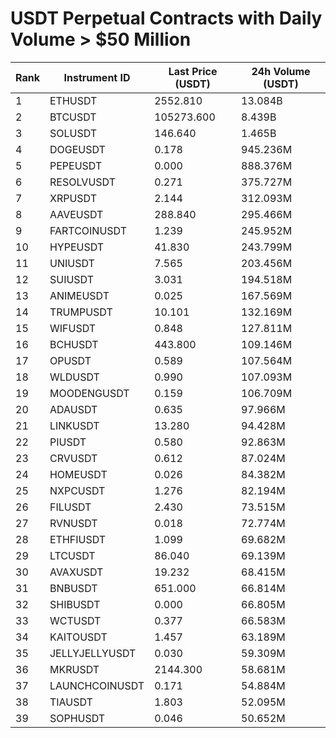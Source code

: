 # USDT Perpetual Contracts with Daily Volume > $50 Million

| Rank | Instrument ID | Last Price (USDT) | 24h Volume (USDT) |
|------|---------------|-------------------|-------------------|
| 1 | ETHUSDT | 2552.810 | 13.084B |
| 2 | BTCUSDT | 105273.600 | 8.439B |
| 3 | SOLUSDT | 146.640 | 1.465B |
| 4 | DOGEUSDT | 0.178 | 945.236M |
| 5 | PEPEUSDT | 0.000 | 888.376M |
| 6 | RESOLVUSDT | 0.271 | 375.727M |
| 7 | XRPUSDT | 2.144 | 312.093M |
| 8 | AAVEUSDT | 288.840 | 295.466M |
| 9 | FARTCOINUSDT | 1.239 | 245.952M |
| 10 | HYPEUSDT | 41.830 | 243.799M |
| 11 | UNIUSDT | 7.565 | 203.456M |
| 12 | SUIUSDT | 3.031 | 194.518M |
| 13 | ANIMEUSDT | 0.025 | 167.569M |
| 14 | TRUMPUSDT | 10.101 | 132.169M |
| 15 | WIFUSDT | 0.848 | 127.811M |
| 16 | BCHUSDT | 443.800 | 109.146M |
| 17 | OPUSDT | 0.589 | 107.564M |
| 18 | WLDUSDT | 0.990 | 107.093M |
| 19 | MOODENGUSDT | 0.159 | 106.709M |
| 20 | ADAUSDT | 0.635 | 97.966M |
| 21 | LINKUSDT | 13.280 | 94.428M |
| 22 | PIUSDT | 0.580 | 92.863M |
| 23 | CRVUSDT | 0.612 | 87.024M |
| 24 | HOMEUSDT | 0.026 | 84.382M |
| 25 | NXPCUSDT | 1.276 | 82.194M |
| 26 | FILUSDT | 2.430 | 73.515M |
| 27 | RVNUSDT | 0.018 | 72.774M |
| 28 | ETHFIUSDT | 1.099 | 69.682M |
| 29 | LTCUSDT | 86.040 | 69.139M |
| 30 | AVAXUSDT | 19.232 | 68.415M |
| 31 | BNBUSDT | 651.000 | 66.814M |
| 32 | SHIBUSDT | 0.000 | 66.805M |
| 33 | WCTUSDT | 0.377 | 66.583M |
| 34 | KAITOUSDT | 1.457 | 63.189M |
| 35 | JELLYJELLYUSDT | 0.030 | 59.309M |
| 36 | MKRUSDT | 2144.300 | 58.681M |
| 37 | LAUNCHCOINUSDT | 0.171 | 54.884M |
| 38 | TIAUSDT | 1.803 | 52.095M |
| 39 | SOPHUSDT | 0.046 | 50.652M |
